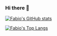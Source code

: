 ### Hi there 👋

[![Fabio's GitHub stats](https://github-readme-stats.vercel.app/api?username=FabioSebs&show_icons=true&theme=cobalt)](https://github.com/anuraghazra/github-readme-stats)

[![Fabio's Top Langs](https://github-readme-stats.vercel.app/api/top-langs/?username=FabioSebs&layout=compact)](https://github.com/anuraghazra/github-readme-stats)
<!--
**FabioSebs/FabioSebs** is a ✨ _special_ ✨ repository because its `README.md` (this file) appears on your GitHub profile.

Here are some ideas to get you started:

- 🔭 I’m currently working on ...
- 🌱 I’m currently learning ...
- 👯 I’m looking to collaborate on ...
- 🤔 I’m looking for help with ...
- 💬 Ask me about ...
- 📫 How to reach me: ...
- 😄 Pronouns: ...
- ⚡ Fun fact: ...
-->
